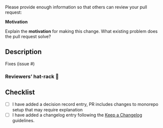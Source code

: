 Please provide enough information so that others can review your pull request:

**Motivation**

Explain the **motivation** for making this change. What existing problem does the pull request solve?

## Description

Fixes (issue #)

<!--
Please include a summary of what you want to achieve in this pull request. Remember to indicate the affected package(s).
-->

### Reviewers’ hat-rack :tophat:

<!-- Tophatting instructions, and/or what you want reviewers to concentrate on. -->

## Checklist

<!--- Please, make sure that when doing "Squash and rebase" or "Rebase and merge", the commit adheres to [conventional commits](https://github.com/Shopify/react-native-packages/blob/main/.github/CONTRIBUTING.md#conventional-commits) guideline -->
- [ ] I have added a decision record entry, PR includes changes to monorepo setup that may require explanation
- [ ] I have added a changelog entry following the [Keep a Changelog](http://keepachangelog.com/en/1.0.0/) guidelines.
